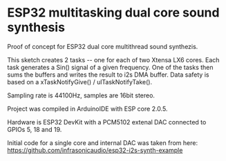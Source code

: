 # ESP32 multitasking dual core sound synthesis
Proof of concept for ESP32 dual core multithread sound synthezis.

This sketch creates 2 tasks -- one for each of two Xtensa LX6 cores. Each task generates a Sin() signal of a given frequency. One of the tasks then sums the buffers and writes the result to i2s DMA buffer. Data safety is based on a xTaskNotifyGive() / ulTaskNotifyTake().

Sampling rate is 44100Hz, samples are 16bit stereo.

Project was compiled in ArduinoIDE with ESP core 2.0.5.

Hardware is ESP32 DevKit with a PCM5102 extenal DAC connected to GPIOs 5, 18 and 19.

Initial code for a single core and internal DAC was taken from here: https://github.com/infrasonicaudio/esp32-i2s-synth-example
